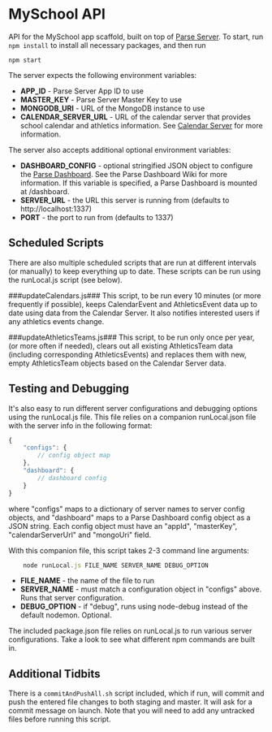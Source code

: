 # MySchool API
API for the MySchool app scaffold, built on top of [Parse Server](https://github.com/ParsePlatform/parse-server).  To start, run `npm install` to install all necessary packages,
and then run

`npm start`

The server expects the following environment variables:

- **APP_ID** - Parse Server App ID to use
- **MASTER_KEY** - Parse Server Master Key to use
- **MONGODB_URI** - URL of the MongoDB instance to use
- **CALENDAR_SERVER_URL** - URL of the calendar server that provides school
calendar and athletics information.  See
[Calendar Server](https://github.com/Nickster28/myschool-api/wiki/calendar-server)
for more information.

The server also accepts additional optional environment variables:

- **DASHBOARD_CONFIG** - optional stringified JSON object to configure the
[Parse Dashboard](https://github.com/ParsePlatform/parse-dashboard).  See the
Parse Dashboard Wiki for more information.  If this variable is specified, a
Parse Dashboard is mounted at /dashboard.
- **SERVER_URL** - the URL this server is running from
(defaults to http://localhost:1337)
- **PORT** - the port to run from (defaults to 1337)

## Scheduled Scripts
There are also multiple scheduled scripts that are run at different intervals
(or manually) to keep everything up to date.  These scripts can be run using the
runLocal.js script (see below).

###updateCalendars.js###
This script, to be run every 10 minutes (or more frequently if possible), keeps
CalendarEvent and AthleticsEvent data up to date using data from the Calendar
Server.  It also notifies interested users if any athletics events change.

###updateAthleticsTeams.js###
This script, to be run only once per year, (or more often if needed), clears out
all existing AthleticsTeam data (including corresponding AthleticsEvents) and
replaces them with new, empty AthleticsTeam objects based on the Calendar Server
data.

## Testing and Debugging
It's also easy to run different server configurations and debugging options
using the runLocal.js file.  This file relies on a companion runLocal.json file
with the server info in the following format:

```javascript
{
	"configs": {
		// config object map
	},
	"dashboard": {
		// dashboard config
	}
}
```

where "configs" maps to a dictionary of server names to server config objects,
and "dashboard" maps to a Parse Dashboard config object as a JSON string.
Each config object must have an "appId", "masterKey", "calendarServerUrl" and "mongoUri" field.

With this companion file, this script takes 2-3 command line arguments:

```javascript
	node runLocal.js FILE_NAME SERVER_NAME DEBUG_OPTION
```

- **FILE_NAME** - the name of the file to run
- **SERVER_NAME** - must match a configuration object in "configs" above.
Runs that server configuration.
- **DEBUG_OPTION** - if "debug", runs using node-debug instead of the
default nodemon.  Optional.

The included package.json file relies on runLocal.js to run various server
configurations.  Take a look to see what different npm commands are built in.

## Additional Tidbits
There is a `commitAndPushAll.sh` script included, which if run, will commit and
push the entered file changes to both staging and master.  It will ask for a
commit message on launch.  Note that you will need to add any untracked files
before running this script.

